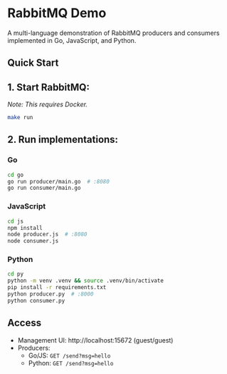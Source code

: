 # RabbitMQ Demo

A multi-language demonstration of RabbitMQ producers and consumers implemented in Go, JavaScript, and Python.

## Quick Start

## 1. Start RabbitMQ:

<em>Note: This requires Docker.</em>

```bash
make run
```

## 2. Run implementations:

### Go

```bash
cd go
go run producer/main.go  # :8080
go run consumer/main.go
```

### JavaScript

```bash
cd js
npm install
node producer.js  # :8080
node consumer.js
```

### Python

```bash
cd py
python -m venv .venv && source .venv/bin/activate
pip install -r requirements.txt
python producer.py  # :8000
python consumer.py
```

## Access

- Management UI: http://localhost:15672 (guest/guest)
- Producers:
  - Go/JS: `GET /send?msg=hello`
  - Python: `GET /send?msg=hello`
